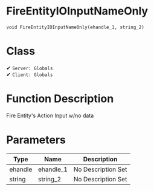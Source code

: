 # FireEntityIOInputNameOnly
```
void FireEntityIOInputNameOnly(ehandle_1, string_2)
```
# Class
✔ `Server: Globals`  
✔ `Client: Globals`  

# Function Description
Fire Entity's Action Input w/no data
# Parameters
Type|Name|Description
--|--|--
ehandle|ehandle_1|No Description Set
string|string_2|No Description Set

